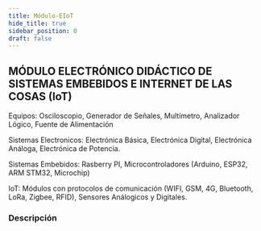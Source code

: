 ```yaml
---
title: Módulo-EIoT
hide_title: true
sidebar_position: 0
draft: false
---
```



## MÓDULO ELECTRÓNICO DIDÁCTICO DE SISTEMAS EMBEBIDOS E INTERNET DE LAS COSAS (IoT)

Equipos: Osciloscopio, Generador de Señales, Multímetro, Analizador Lógico, Fuente de Alimentación

Sistemas Electronicos: Electrónica Básica, Electrónica Digital, Electrónica Análoga, Electrónica de Potencia.

Sistemas Embebidos: Rasberry PI, Microcontroladores (Arduino, ESP32, ARM STM32, Microchip)

IoT: Módulos con protocolos de comunicación (WIFI, GSM, 4G, Bluetooth, LoRa, Zigbee, RFID), Sensores Análogicos y Digitales.

### Descripción

